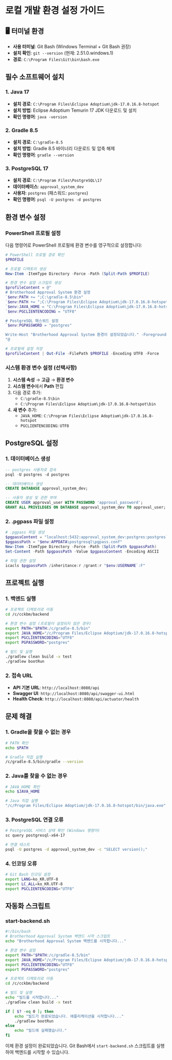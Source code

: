 # 로컬 개발 환경 설정 가이드

## 🖥️ **터미널 환경**
- **사용 터미널**: Git Bash (Windows Terminal + Git Bash 권장)
- **설치 확인**: `git --version` (현재: 2.51.0.windows.1)
- **경로**: `C:\Program Files\Git\bin\bash.exe`

## 필수 소프트웨어 설치

### 1. Java 17
- **설치 경로**: `C:\Program Files\Eclipse Adoptium\jdk-17.0.16.8-hotspot`
- **설치 방법**: Eclipse Adoptium Temurin 17 JDK 다운로드 및 설치
- **확인 명령어**: `java -version`

### 2. Gradle 8.5
- **설치 경로**: `C:\gradle-8.5`
- **설치 방법**: Gradle 8.5 바이너리 다운로드 및 압축 해제
- **확인 명령어**: `gradle --version`

### 3. PostgreSQL 17
- **설치 경로**: `C:\Program Files\PostgreSQL\17`
- **데이터베이스**: `approval_system_dev`
- **사용자**: `postgres` (패스워드: `postgres`)
- **확인 명령어**: `psql -U postgres -d postgres`

## 환경 변수 설정

### PowerShell 프로필 설정
다음 명령어로 PowerShell 프로필에 환경 변수를 영구적으로 설정합니다:

```powershell
# PowerShell 프로필 경로 확인
$PROFILE

# 프로필 디렉토리 생성
New-Item -ItemType Directory -Force -Path (Split-Path $PROFILE)

# 환경 변수 설정 스크립트 생성
$profileContent = @"
# Brotherhood Approval System 환경 설정
`$env:PATH += ";C:\gradle-8.5\bin"
`$env:PATH += ";C:\Program Files\Eclipse Adoptium\jdk-17.0.16.8-hotspot\bin"
`$env:JAVA_HOME = "C:\Program Files\Eclipse Adoptium\jdk-17.0.16.8-hotspot"
`$env:PGCLIENTENCODING = "UTF8"

# PostgreSQL 패스워드 설정
`$env:PGPASSWORD = "postgres"

Write-Host "Brotherhood Approval System 환경이 설정되었습니다." -ForegroundColor Green
"@

# 프로필에 설정 저장
$profileContent | Out-File -FilePath $PROFILE -Encoding UTF8 -Force
```

### 시스템 환경 변수 설정 (선택사항)
1. **시스템 속성** → **고급** → **환경 변수**
2. **시스템 변수**에서 **Path** 편집
3. 다음 경로 추가:
   - `C:\gradle-8.5\bin`
   - `C:\Program Files\Eclipse Adoptium\jdk-17.0.16.8-hotspot\bin`
4. **새 변수** 추가:
   - `JAVA_HOME`: `C:\Program Files\Eclipse Adoptium\jdk-17.0.16.8-hotspot`
   - `PGCLIENTENCODING`: `UTF8`

## PostgreSQL 설정

### 1. 데이터베이스 생성
```sql
-- postgres 사용자로 접속
psql -U postgres -d postgres

-- 데이터베이스 생성
CREATE DATABASE approval_system_dev;

-- 사용자 생성 및 권한 부여
CREATE USER approval_user WITH PASSWORD 'approval_password';
GRANT ALL PRIVILEGES ON DATABASE approval_system_dev TO approval_user;
```

### 2. .pgpass 파일 설정
```powershell
# .pgpass 파일 생성
$pgpassContent = "localhost:5432:approval_system_dev:postgres:postgres`nlocalhost:5432:postgres:postgres:postgres"
$pgpassPath = "$env:APPDATA\postgresql\pgpass.conf"
New-Item -ItemType Directory -Force -Path (Split-Path $pgpassPath)
Set-Content -Path $pgpassPath -Value $pgpassContent -Encoding ASCII

# 파일 권한 설정
icacls $pgpassPath /inheritance:r /grant:r "$env:USERNAME`:F"
```

## 프로젝트 실행

### 1. 백엔드 실행
```bash
# 프로젝트 디렉토리로 이동
cd /c/cckbm/backend

# 환경 변수 설정 (프로필이 설정되지 않은 경우)
export PATH="$PATH:/c/gradle-8.5/bin"
export JAVA_HOME="/c/Program Files/Eclipse Adoptium/jdk-17.0.16.8-hotspot"
export PGCLIENTENCODING="UTF8"
export PGPASSWORD="postgres"

# 빌드 및 실행
./gradlew clean build -x test
./gradlew bootRun
```

### 2. 접속 URL
- **API 기본 URL**: `http://localhost:8080/api`
- **Swagger UI**: `http://localhost:8080/api/swagger-ui.html`
- **Health Check**: `http://localhost:8080/api/actuator/health`

## 문제 해결

### 1. Gradle을 찾을 수 없는 경우
```bash
# PATH 확인
echo $PATH

# Gradle 직접 실행
/c/gradle-8.5/bin/gradle --version
```

### 2. Java를 찾을 수 없는 경우
```bash
# JAVA_HOME 확인
echo $JAVA_HOME

# Java 직접 실행
"/c/Program Files/Eclipse Adoptium/jdk-17.0.16.8-hotspot/bin/java.exe" -version
```

### 3. PostgreSQL 연결 오류
```bash
# PostgreSQL 서비스 상태 확인 (Windows 명령어)
sc query postgresql-x64-17

# 연결 테스트
psql -U postgres -d approval_system_dev -c "SELECT version();"
```

### 4. 인코딩 오류
```bash
# Git Bash 인코딩 설정
export LANG=ko_KR.UTF-8
export LC_ALL=ko_KR.UTF-8
export PGCLIENTENCODING="UTF8"
```

## 자동화 스크립트

### start-backend.sh
```bash
#!/bin/bash
# Brotherhood Approval System 백엔드 시작 스크립트
echo "Brotherhood Approval System 백엔드를 시작합니다..."

# 환경 변수 설정
export PATH="$PATH:/c/gradle-8.5/bin"
export JAVA_HOME="/c/Program Files/Eclipse Adoptium/jdk-17.0.16.8-hotspot"
export PGCLIENTENCODING="UTF8"
export PGPASSWORD="postgres"

# 프로젝트 디렉토리로 이동
cd /c/cckbm/backend

# 빌드 및 실행
echo "빌드를 시작합니다..."
./gradlew clean build -x test

if [ $? -eq 0 ]; then
    echo "빌드가 완료되었습니다. 애플리케이션을 시작합니다..."
    ./gradlew bootRun
else
    echo "빌드에 실패했습니다."
fi
```

이제 환경 설정이 완료되었습니다. Git Bash에서 `start-backend.sh` 스크립트를 실행하여 백엔드를 시작할 수 있습니다.
